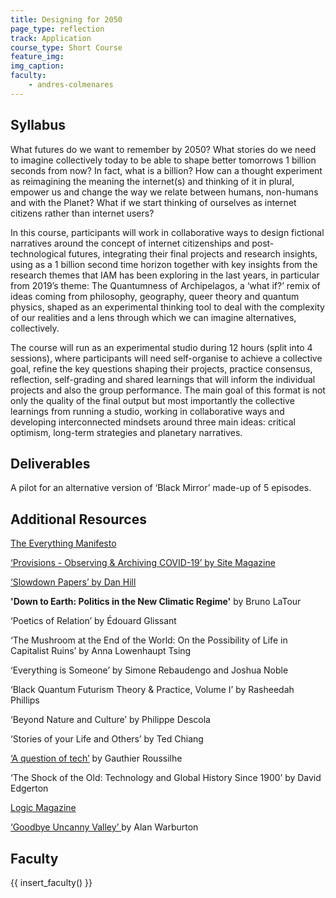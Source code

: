 ```yaml
---
title: Designing for 2050
page_type: reflection
track: Application
course_type: Short Course
feature_img: 
img_caption: 
faculty: 
    - andres-colmenares
---
```


## Syllabus

What futures do we want to remember by 2050? What stories do we need to imagine collectively today to be able to shape better tomorrows 1 billion seconds from now? In fact, what is a billion? How can a thought experiment as reimagining the meaning the internet(s) and thinking of it in plural, empower us and change the way we relate between humans, non-humans and with the Planet? What if we start thinking of ourselves as internet citizens rather than internet users?

In this course, participants will work in collaborative ways to design fictional narratives around the concept of internet citizenships and post-technological futures, integrating their final projects and research insights, using as a 1 billion second time horizon together with key insights from the research themes that IAM has been exploring in the last years, in particular from 2019’s theme: The Quantumness of Archipelagos, a ‘what if?’ remix of ideas coming from philosophy, geography, queer theory and quantum physics, shaped as an experimental thinking tool to deal with the complexity of our realities and a lens through which we can imagine alternatives, collectively.

The course will run as an experimental studio during 12 hours (split into 4 sessions), where participants will need self-organise to achieve a collective goal, refine the key questions shaping their projects, practice consensus, reflection, self-grading and shared learnings that will inform the individual projects and also the group performance. The main goal of this format is not only the quality of the final output but most importantly the collective learnings from running a studio, working in collaborative ways and developing interconnected mindsets around three main ideas: critical optimism, long-term strategies and planetary narratives.

## Deliverables

A pilot for an alternative version of ‘Black Mirror’ made-up of 5 episodes.

## Additional Resources

[The Everything Manifesto](https://www.iam-internet.com/everything)

[‘Provisions - Observing & Archiving COVID-19’ by Site Magazine](https://www.thesitemagazine.com/covid19provisions)

[‘Slowdown Papers’ by Dan Hill](https://medium.com/slowdown-papers)

**'Down to Earth: Politics in the New Climatic Regime'** by Bruno LaTour

‘Poetics of Relation’ by Édouard Glissant

‘The Mushroom at the End of the World: On the Possibility of Life in Capitalist Ruins’ by Anna Lowenhaupt Tsing

‘Everything is Someone’ by Simone Rebaudengo and Joshua Noble

‘Black Quantum Futurism Theory & Practice, Volume I’ by Rasheedah Phillips

‘Beyond Nature and Culture’ by Philippe Descola

‘Stories of your Life and Others’ by Ted Chiang

[‘A question of tech’](https://gauthierroussilhe.com/en/posts/une-erreur-de-tech)  by Gauthier Roussilhe

‘The Shock of the Old: Technology and Global History Since 1900’ by David Edgerton

[Logic Magazine](https://logicmag.io/)

[‘Goodbye Uncanny Valley’ ](https://alanwarburton.co.uk/goodbye-uncanny-valley)  by Alan Warburton

## Faculty

{{ insert_faculty() }}
